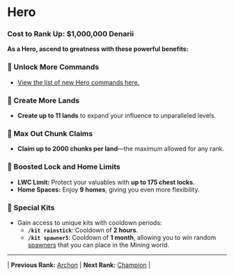 # Hero

### Cost to Rank Up: $1,000,000 Denarii

**As a Hero, ascend to greatness with these powerful benefits:**

### 🔹 Unlock More Commands
- [View the list of new Hero commands here.](../../commands.md#hero)

### 🔹 Create More Lands
- **Create up to 11 lands** to expand your influence to unparalleled levels.

### 🔹 Max Out Chunk Claims
- **Claim up to 2000 chunks per land**—the maximum allowed for any rank.

### 🔹 Boosted Lock and Home Limits
- **LWC Limit:** Protect your valuables with **up to 175 chest locks**.
- **Home Spaces:** Enjoy **9 homes**, giving you even more flexibility.

### 🔹 Special Kits
- Gain access to unique kits with cooldown periods:
  - **`/kit rainstick`**: Cooldown of **2 hours**.
  - **`/kit spawner5`**: Cooldown of **1 month**, allowing you to win random [spawners](../../../gameplay-features/spawners.md) that you can place in the Mining world.

---

| **Previous Rank:** [Archon](../mortal-tier/07-archon.md) | **Next Rank:** [Champion](./02-champion.md) |
